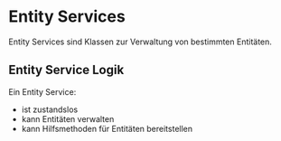 # Entity Services

Entity Services sind Klassen zur Verwaltung von bestimmten Entitäten.

## Entity Service Logik

Ein Entity Service:

- ist zustandslos
- kann Entitäten verwalten
- kann Hilfsmethoden für Entitäten bereitstellen


